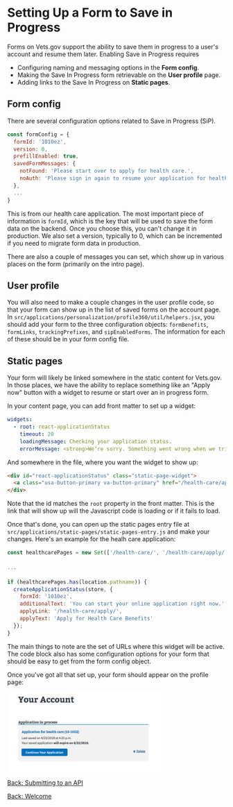 # Setting Up a Form to Save in Progress

Forms on Vets.gov support the ability to save them in progress to a user's account and resume them later. Enabling Save in Progress requires

- Configuring naming and messaging options in the **Form config**.
- Making the Save In Progress form retrievable on the **User profile** page.
- Adding links to the Save In Progress on **Static pages**.

## Form config

There are several configuration options related to Save in Progress (SiP).

```js
const formConfig = {
  formId: '1010ez',
  version: 0,
  prefillEnabled: true,
  savedFormMessages: {
    notFound: 'Please start over to apply for health care.',
    noAuth: 'Please sign in again to resume your application for health care.'
  },
  ...
}
```

This is from our health care application. The most important piece of information is `formId`, which is the key that will be used to save the form data on the backend. Once you choose this, you can't change it in production. We also set a version, typically to 0, which can be incremented if you need to migrate form data in production.

There are also a couple of messages you can set, which show up in various places on the form (primarily on the intro page).

## User profile

You will also need to make a couple changes in the user profile code, so that your form can show up in the list of saved forms on the account page. In `src/applications/personalization/profile360/util/helpers.jsx`, you should add your form to the three configuration objects: `formBenefits`, `formLinks`, `trackingPrefixes`, and `sipEnabledForms`. The information for each of these should be in your form config file.

## Static pages

Your form will likely be linked somewhere in the static content for Vets.gov. In those places, we have the ability to replace something like an "Apply now" button with a widget to resume or start over an in progress form.

In your content page, you can add front matter to set up a widget:

```yaml
widgets:
  - root: react-applicationStatus
    timeout: 20
    loadingMessage: Checking your application status.
    errorMessage: <strong>We’re sorry. Something went wrong when we tried to load your saved application.</strong<br/>Please try refreshing your browser in a few minutes.
```

And somewhere in the file, where you want the widget to show up:

```html
<div id="react-applicationStatus" class="static-page-widget">
  <a class="usa-button-primary va-button-primary" href="/health-care/apply/application/">Apply for Health Care Benefits</a>
</div>
```

Note that the id matches the `root` property in the front matter. This is the link that will show up will the Javascript code is loading or if it fails to load.

Once that's done, you can open up the static pages entry file at `src/applications/static-pages/static-pages-entry.js` and make your changes. Here's an example for the healh care application:

```js
const healthcarePages = new Set(['/health-care/', '/health-care/apply/', '/health-care/eligibility/']);

...

if (healthcarePages.has(location.pathname)) {
  createApplicationStatus(store, {
    formId: '1010ez',
    additionalText: 'You can start your online application right now.',
    applyLink: '/health-care/apply/',
    applyText: 'Apply for Health Care Benefits'
  });
}
```

The main things to note are the set of URLs where this widget will be active. The code block also has some configuration options for your form that should be easy to get from the form config object.

Once you've got all that set up, your form should appear on the profile page:

<img src="../../assets/saved_form.png" width="70%">

[Back: Submitting to an API](submitting-to-api.md)

[Back: Welcome](welcome.md)
